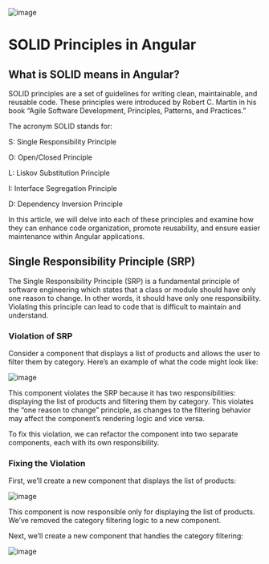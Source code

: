 ![image](https://github.com/user-attachments/assets/2be2588a-8348-4f07-9505-1d22e3ae41ae)


# SOLID Principles in Angular

## What is SOLID means in Angular?

SOLID principles are a set of guidelines for writing clean, maintainable, and reusable code. These principles were introduced by Robert C. Martin in his book “Agile Software Development, Principles, Patterns, and Practices.”

The acronym SOLID stands for:

S: Single Responsibility Principle

O: Open/Closed Principle

L: Liskov Substitution Principle

I: Interface Segregation Principle

D: Dependency Inversion Principle

In this article, we will delve into each of these principles and examine how they can enhance code organization, promote reusability, and ensure easier maintenance within Angular applications.

## Single Responsibility Principle (SRP)
The Single Responsibility Principle (SRP) is a fundamental principle of software engineering which states that a class or module should have only one reason to change. In other words, it should have only one responsibility. Violating this principle can lead to code that is difficult to maintain and understand.

### Violation of SRP
Consider a component that displays a list of products and allows the user to filter them by category. Here’s an example of what the code might look like:

![image](https://github.com/user-attachments/assets/32dde38d-94ce-46ca-a138-0667028a0fc1)

This component violates the SRP because it has two responsibilities: displaying the list of products and filtering them by category. This violates the “one reason to change” principle, as changes to the filtering behavior may affect the component’s rendering logic and vice versa.

To fix this violation, we can refactor the component into two separate components, each with its own responsibility.

### Fixing the Violation
First, we’ll create a new component that displays the list of products:

![image](https://github.com/user-attachments/assets/15b4626c-cbca-40ee-9835-a58e5750f8f7)

This component is now responsible only for displaying the list of products. We’ve removed the category filtering logic to a new component.

Next, we’ll create a new component that handles the category filtering:

![image](https://github.com/user-attachments/assets/c37c7791-2d27-4efe-99fd-d5f318ba046c)





